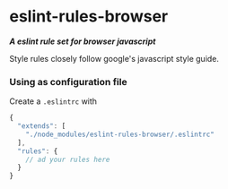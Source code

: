 # eslint-rules-browser

**_A eslint rule set for browser javascript_**

Style rules closely follow google's javascript style guide.

### Using as configuration file

Create a ```.eslintrc``` with

```js
{
  "extends": [
    "./node_modules/eslint-rules-browser/.eslintrc"
  ],
  "rules": {
    // ad your rules here
  }
}

```
